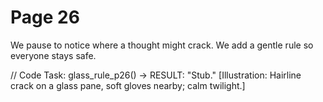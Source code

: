 # Page 26

We pause to notice where a thought might crack.
We add a gentle rule so everyone stays safe.

// Code Task: glass_rule_p26() → RESULT: "Stub."
[Illustration: Hairline crack on a glass pane, soft gloves nearby; calm twilight.]

